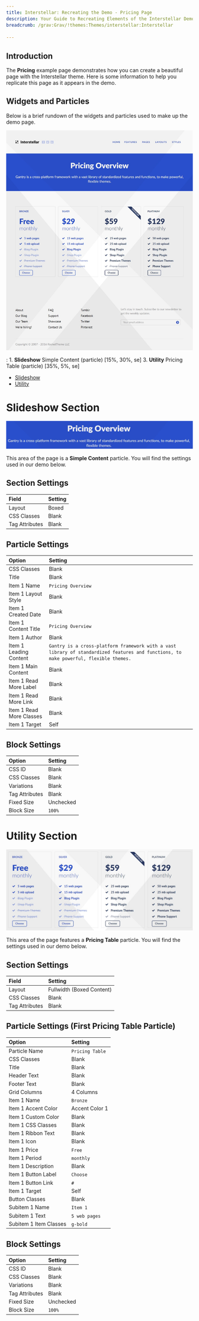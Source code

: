 ```yaml
---
title: Interstellar: Recreating the Demo - Pricing Page
description: Your Guide to Recreating Elements of the Interstellar Demo for Grav
breadcrumb: /grav:Grav/!themes:Themes/interstellar:Interstellar

---
```


## Introduction

The **Pricing** example page demonstrates how you can create a beautiful page with the Interstellar theme. Here is some information to help you replicate this page as it appears in the demo.

## Widgets and Particles

Below is a brief rundown of the widgets and particles used to make up the demo page.

![](assets/page_pricing.jpeg)

:   1. **Slideshow** Simple Content (particle) [15%, 30%, se]
    3. **Utility** Pricing Table (particle) [35%, 5%, se]

* [Slideshow](#slideshow-section)
* [Utility](#feature-section)

# Slideshow Section

![](assets/page_pricing_1.jpeg)

This area of the page is a **Simple Content** particle. You will find the settings used in our demo below.

## Section Settings

| Field          | Setting |
| :-----         | :-----  |
| Layout         | Boxed   |
| CSS Classes    | Blank   |
| Tag Attributes | Blank   |

## Particle Settings

| Option                   | Setting                                                                                                                               |
| :-----                   | :-----                                                                                                                                |
| CSS Classes              | Blank                                                                                                                                 |
| Title                    | Blank                                                                                                                                 |
| Item 1 Name              | `Pricing Overview`                                                                                                                    |
| Item 1 Layout Style      | Blank                                                                                                                                 |
| Item 1 Created Date      | Blank                                                                                                                                 |
| Item 1 Content Title     | `Pricing Overview`                                                                                                                    |
| Item 1 Author            | Blank                                                                                                                                 |
| Item 1 Leading Content   | `Gantry is a cross-platform framework with a vast library of standardized features and functions, to make powerful, flexible themes.` |
| Item 1 Main Content      | Blank                                                                                                                                 |
| Item 1 Read More Label   | Blank                                                                                                                                 |
| Item 1 Read More Link    | Blank                                                                                                                                 |
| Item 1 Read More Classes | Blank                                                                                                                                 |
| Item 1 Target            | Self                                                                                                                                  |

## Block Settings

| Option         | Setting   |
| :-----         | :-----    |
| CSS ID         | Blank     |
| CSS Classes    | Blank     |
| Variations     | Blank     |
| Tag Attributes | Blank     |
| Fixed Size     | Unchecked |
| Block Size     | `100%`    |

# Utility Section

![](assets/page_pricing_2.jpeg)

This area of the page features a **Pricing Table** particle. You will find the settings used in our demo below.

## Section Settings

| Field          | Setting                   |
| :-----         | :-----                    |
| Layout         | Fullwidth (Boxed Content) |
| CSS Classes    | Blank                     |
| Tag Attributes | Blank                     |

## Particle Settings (First Pricing Table Particle)

| Option                 | Setting         |
| :-----                 | :-----          |
| Particle Name          | `Pricing Table` |
| CSS Classes            | Blank           |
| Title                  | Blank           |
| Header Text            | Blank           |
| Footer Text            | Blank           |
| Grid Columns           | 4 Columns       |
| Item 1 Name            | `Bronze`        |
| Item 1 Accent Color    | Accent Color 1  |
| Item 1 Custom Color    | Blank           |
| Item 1 CSS Classes     | Blank           |
| Item 1 Ribbon Text     | Blank           |
| Item 1 Icon            | Blank           |
| Item 1 Price           | `Free`          |
| Item 1 Period          | `monthly`       |
| Item 1 Description     | Blank           |
| Item 1 Button Label    | `Choose`        |
| Item 1 Button Link     | `#`             |
| Item 1 Target          | Self            |
| Button Classes         | Blank           |
| Subitem 1 Name         | `Item 1`        |
| Subitem 1 Text         | `5 web pages`   |
| Subitem 1 Item Classes | `g-bold`        |

## Block Settings

| Option         | Setting   |
| :-----         | :-----    |
| CSS ID         | Blank     |
| CSS Classes    | Blank     |
| Variations     | Blank     |
| Tag Attributes | Blank     |
| Fixed Size     | Unchecked |
| Block Size     | `100%`    |